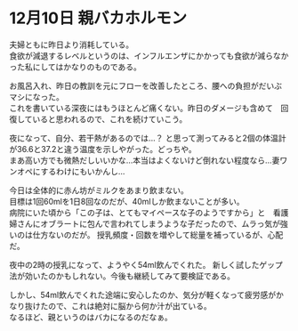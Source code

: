 # 12月10日 親バカホルモン

夫婦ともに昨日より消耗している。  
食欲が減退するレベルというのは、インフルエンザにかかっても食欲が減らなかった私にしてはかなりのものである。

お風呂入れ、昨日の教訓を元にフローを改善したところ、腰への負担がだいぶマシになった。  
これを書いている深夜にはもうほとんど痛くない。昨日のダメージも含めて　回復していると思われるので、これを続けていこう。

夜になって、自分、若干熱があるのでは…？ と思って測ってみると2個の体温計が36.6と37.2と違う温度を示しやがった。どっちや。  
まあ高い方でも微熱だしいいかな…本当はよくないけど倒れない程度なら…妻ワンオペにするわけにもいかんし…

今日は全体的に赤ん坊がミルクをあまり飲まない。  
目標は1回60mlを1日8回なのだが、40mlしか飲まないことが多い。  
病院にいた頃から「この子は、とてもマイペースな子のようですから」と　看護婦さんにオブラートに包んで言われてしまうような子だったので、ムラっ気が強いのは仕方ないのだが。 
授乳頻度・回数を増やして総量を補っているが、心配だ。

夜中の2時の授乳になって、ようやく54ml飲んでくれた。
新しく試したゲップ法が効いたのかもしれない。今後も継続してみて要検証である。

しかし、54ml飲んでくれた途端に安心したのか、気分が軽くなって疲労感がかなり抜けたので、これは絶対に脳から何か汁が出ている。  
なるほど、親というのはバカになるのだなぁ。
